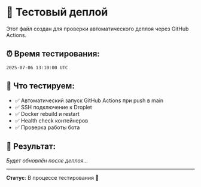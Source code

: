 # 🧪 Тестовый деплой

Этот файл создан для проверки автоматического деплоя через GitHub Actions.

## ⏰ Время тестирования: 
`2025-07-06 13:10:00 UTC`

## 🎯 Что тестируем:
- ✅ Автоматический запуск GitHub Actions при push в main
- ✅ SSH подключение к Droplet  
- ✅ Docker rebuild и restart
- ✅ Health check контейнеров
- ✅ Проверка работы бота

## 📝 Результат:
_Будет обновлён после деплоя..._

---

**Статус**: В процессе тестирования 🚀